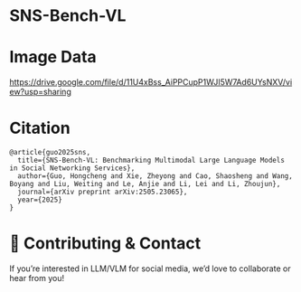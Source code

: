# SNS-Bench-VL

# Image Data

https://drive.google.com/file/d/11U4xBss_AiPPCupP1WJI5W7Ad6UYsNXV/view?usp=sharing



# Citation


```
@article{guo2025sns,
  title={SNS-Bench-VL: Benchmarking Multimodal Large Language Models in Social Networking Services},
  author={Guo, Hongcheng and Xie, Zheyong and Cao, Shaosheng and Wang, Boyang and Liu, Weiting and Le, Anjie and Li, Lei and Li, Zhoujun},
  journal={arXiv preprint arXiv:2505.23065},
  year={2025}
}
```

# 🤝 Contributing & Contact

If you’re interested in LLM/VLM for social media, we’d love to collaborate or hear from you!
